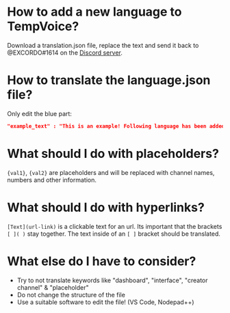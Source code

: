 # How to add a new language to TempVoice?
Download a translation.json file, replace the text and send it back to @EXCORDO#1614 on the [Discord server](https://tempvoice.xyz/redirect/support).

# How to translate the language.json file?
Only edit the blue part:
```json
"example_text" : "This is an example! Following language has been added to TempVoice:{val1}. Take a look at the official [Website](www.tempvoice.xyz).",
```

# What should I do with placeholders?
`{val1}`, `{val2}` are placeholders and will be replaced with channel names, numbers and other information.

# What should I do with hyperlinks?
`[Text](url-link)` is a clickable text for an url. Its important that the brackets `[ ]( )` stay together. The text inside of an `[ ]` bracket should be translated.

# What else do I have to consider?
- Try to not translate keywords like "dashboard", "interface", "creator channel" & "placeholder"
- Do not change the structure of the file
- Use a suitable software to edit the file! (VS Code, Nodepad++)
